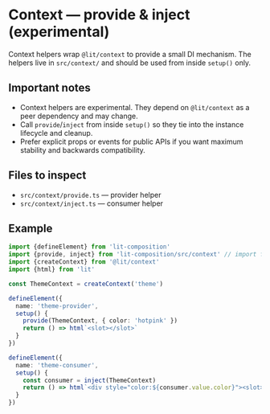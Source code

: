 # Context — provide & inject (experimental)

Context helpers wrap `@lit/context` to provide a small DI mechanism. The helpers live in `src/context/` and should be
used from inside `setup()` only.

## Important notes

- Context helpers are experimental. They depend on `@lit/context` as a peer dependency and may change.
- Call `provide`/`inject` from inside `setup()` so they tie into the instance lifecycle and cleanup.
- Prefer explicit props or events for public APIs if you want maximum stability and backwards compatibility.

## Files to inspect

- `src/context/provide.ts` — provider helper
- `src/context/inject.ts` — consumer helper

## Example

```ts
import {defineElement} from 'lit-composition'
import {provide, inject} from 'lit-composition/src/context' // import from public context entry if exported
import {createContext} from '@lit/context'
import {html} from 'lit'

const ThemeContext = createContext('theme')

defineElement({
  name: 'theme-provider',
  setup() {
    provide(ThemeContext, { color: 'hotpink' })
    return () => html`<slot></slot>`
  }
})

defineElement({
  name: 'theme-consumer',
  setup() {
    const consumer = inject(ThemeContext)
    return () => html`<div style="color:${consumer.value.color}"><slot></slot></div>`
  }
})
```
